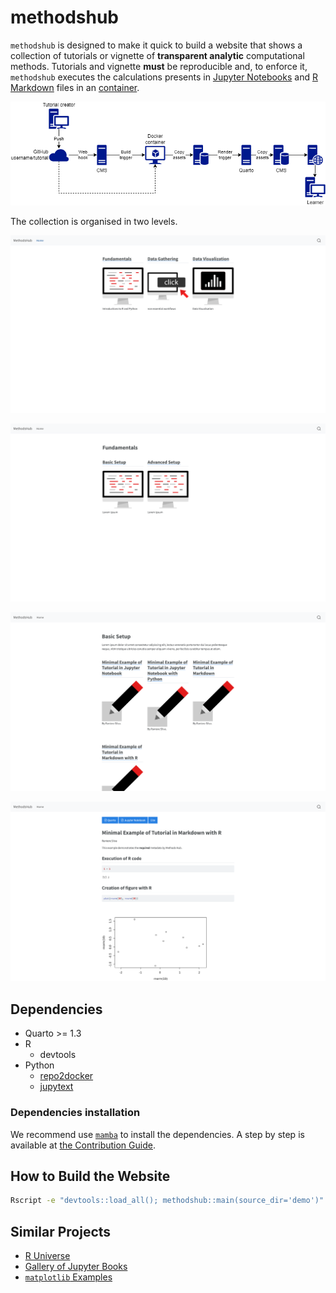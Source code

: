 # methodshub

`methodshub` is designed to make it quick to build a website that shows a collection of tutorials or vignette of **transparent analytic** computational methods. Tutorials and vignette **must** be reproducible and, to enforce it, `methodshub` executes the calculations presents in [Jupyter Notebooks](https://nbformat.readthedocs.io/) and [R Markdown](https://rmarkdown.rstudio.com/) files in an [container](https://en.wikipedia.org/wiki/OS-level_virtualization).

![Workflow diagram ilustrating how methodshub works.](img/workflow.drawio.png)

The collection is organised in two levels.

![Screenshot of demo showing the content of the "root".](img/methodshub-root.png)

![Screenshot of demo showing the content of a 1st level collection.](img/methodshub-1st-level.png)

![Screenshot of demo showing the content of of a 2nd level collection.](img/methodshub-2nd-level.png)

![Screenshot of demo showing one document in the collection.](img/methodshub-content.png)

## Dependencies

- Quarto >= 1.3
- R
  - devtools
- Python
  - [repo2docker](https://repo2docker.readthedocs.io/)
  - [jupytext](https://jupytext.readthedocs.io/)

### Dependencies installation

We recommend use [`mamba`](https://mamba.readthedocs.io/) to install the dependencies. A step by step is available at [the Contribution Guide](./CONTRIBUTING.md).

## How to Build the Website

```bash
Rscript -e "devtools::load_all(); methodshub::main(source_dir='demo')"
```

## Similar Projects

- [R Universe](https://r-universe.dev)
- [Gallery of Jupyter Books](https://executablebooks.org/en/latest/gallery/)
- [`matplotlib` Examples](https://matplotlib.org/stable/gallery/index.html)